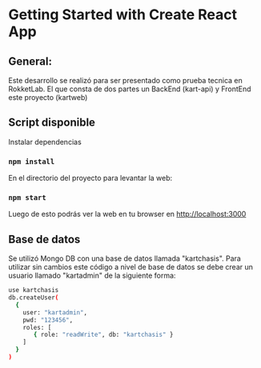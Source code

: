 # Getting Started with Create React App

## General:
Este desarrollo se realizó para ser presentado como prueba tecnica en RokketLab.
El que consta de dos partes un BackEnd (kart-api) y FrontEnd este proyecto (kartweb) 

## Script disponible

Instalar dependencias

### `npm install`

En el directorio del proyecto para levantar la web:

### `npm start`

Luego de esto podrás ver la web en tu browser en  [http://localhost:3000](http://localhost:3000)

## Base de datos

Se utilizó Mongo DB con una base de datos llamada "kartchasis". 
Para utilizar sin cambios este código a nivel de base de datos se debe crear un usuario llamado "kartadmin" de la siguiente forma:

```bash
use kartchasis 
db.createUser(
  {
    user: "kartadmin",
    pwd: "123456",
    roles: [
       { role: "readWrite", db: "kartchasis" }
    ]
  }
)
```

